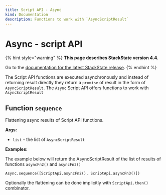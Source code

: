 ```yaml
---
title: Script API - Async
kind: Documentation
description: Functions to work with `AsyncScriptResult`
---
```


# Async - script API

{% hint style="warning" %}
**This page describes StackState version 4.4.**

Go to the [documentation for the latest StackState release](https://docs.stackstate.com/develop/reference/scripting/script-apis/async).
{% endhint %}

The Script API functions are executed asynchronously and instead of returning result directly they return a `promise` of result in the form of `AsyncScriptResult`. The `Async` Script API offers functions to work with `AsyncScriptResult`

## Function `sequence`

Flattening async results of Script API functions.

**Args:**

* `list` - the list of `AsyncScriptResult`

**Examples:**

The example below will return the AsyncScriptResult of the list of results of functions `asyncFn2()` and `asyncFn3()`

```text
Async.sequence([ScriptApi.asyncFn2(), ScriptApi.asyncFn3()])
```

Optionally the flattening can be done implicitly with `ScriptApi.then()` combinator.

